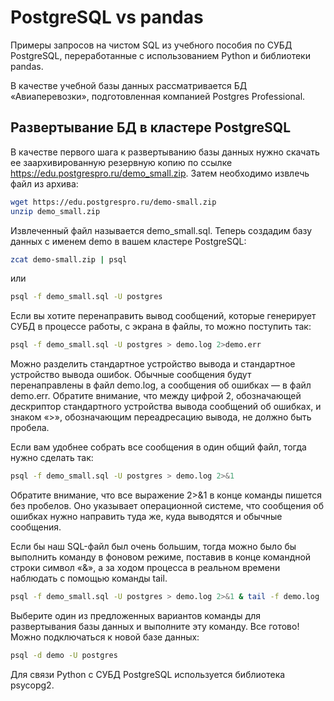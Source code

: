 # PostgreSQL vs pandas

Примеры запросов на чистом SQL из учебного пособия по СУБД PostgreSQL, переработанные с использованием Python и библиотеки pandas.

В качестве учебной базы данных рассматривается БД «Авиаперевозки», подготовленная компанией Postgres Professional.

## Развертывание БД в кластере PostgreSQL

В качестве первого шага к развертыванию базы данных нужно скачать ее заархивированную резервную копию по ссылке https://edu.postgrespro.ru/demo_small.zip. Затем необходимо извлечь файл из архива:

```bash
wget https://edu.postgrespro.ru/demo-small.zip
unzip demo_small.zip
```
Извлеченный файл называется demo_small.sql. Теперь создадим базу данных с именем demo в вашем кластере PostgreSQL:

```bash
zcat demo-small.zip | psql
```
или

```bash
psql -f demo_small.sql -U postgres
```
Если вы хотите перенаправить вывод сообщений, которые генерирует СУБД в процессе работы, с экрана в файлы, то можно поступить так:

```bash
psql -f demo_small.sql -U postgres > demo.log 2>demo.err
```

Можно разделить стандартное устройство вывода и стандартное устройство вывода ошибок. Обычные сообщения будут перенаправлены в файл demo.log, а сообщения об ошибках — в файл demo.err. Обратите внимание, что между цифрой 2, обозначающей дескриптор стандартного устройства вывода сообщений об ошибках, и знаком «>», обозначающим переадресацию вывода, не должно быть пробела.

Если вам удобнее собрать все сообщения в один общий файл, тогда нужно сделать так:

```bash
psql -f demo_small.sql -U postgres > demo.log 2>&1
```

Обратите внимание, что все выражение 2>&1 в конце команды пишется без пробелов. Оно указывает операционной системе, что сообщения об ошибках нужно направить туда же, куда выводятся и обычные сообщения.

Если бы наш SQL-файл был очень большим, тогда можно было бы выполнить команду в фоновом режиме, поставив в конце командной строки символ «&», а за ходом процесса в реальном времени наблюдать с помощью команды tail.

```bash
psql -f demo_small.sql -U postgres > demo.log 2>&1 & tail -f demo.log
```

Выберите один из предложенных вариантов команды для развертывания базы данных и выполните эту команду. Все готово! Можно подключаться к новой базе данных:

```bash
psql -d demo -U postgres
```

Для связи Python с СУБД PostgreSQL используется библиотека psycopg2.

